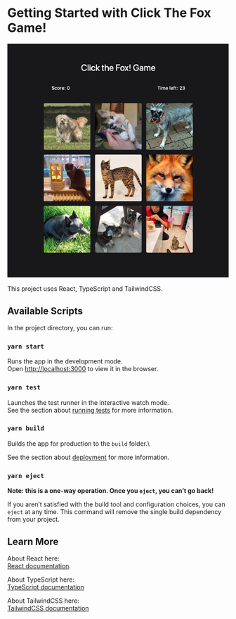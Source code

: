 # Getting Started with Click The Fox Game!

![foxGame](./public/foxGame.png?raw=true "foxGame")

This project uses React, TypeScript and TailwindCSS.

## Available Scripts

In the project directory, you can run:

### `yarn start`

Runs the app in the development mode.\
Open [http://localhost:3000](http://localhost:3000) to view it in the browser.

### `yarn test`

Launches the test runner in the interactive watch mode.\
See the section about [running tests](https://facebook.github.io/create-react-app/docs/running-tests) for more information.

### `yarn build`

Builds the app for production to the `build` folder.\

See the section about [deployment](https://facebook.github.io/create-react-app/docs/deployment) for more information.

### `yarn eject`

**Note: this is a one-way operation. Once you `eject`, you can’t go back!**

If you aren’t satisfied with the build tool and configuration choices, you can `eject` at any time. This command will remove the single build dependency from your project.

## Learn More

About React here:\
[React documentation](https://reactjs.org/).

About TypeScript here:\
[TypeScript documentation](https://www.typescriptlang.org/docs/)

About TailwindCSS here:\
[TailwindCSS documentation](https://tailwindcss.com/docs/installation)
